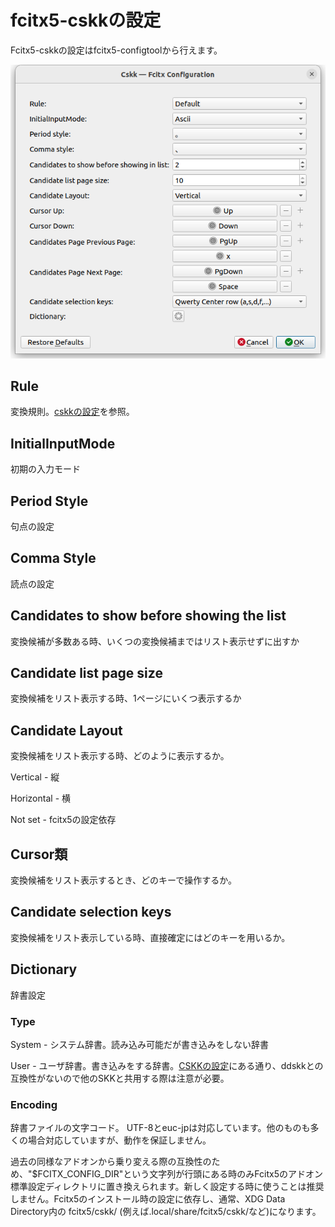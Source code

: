 # fcitx5-cskkの設定

Fcitx5-cskkの設定はfcitx5-configtoolから行えます。

![設定画面スクリーンショット](img/fcitx5-cskk-config-screen.png)

## Rule
変換規則。[cskkの設定](CSKK_configuration.md)を参照。

## InitialInputMode
初期の入力モード

## Period Style
句点の設定

## Comma Style
読点の設定

## Candidates to show before showing the list
変換候補が多数ある時、いくつの変換候補まではリスト表示せずに出すか

## Candidate list page size
変換候補をリスト表示する時、1ページにいくつ表示するか

## Candidate Layout
変換候補をリスト表示する時、どのように表示するか。

Vertical - 縦

Horizontal - 横

Not set - fcitx5の設定依存

## Cursor類
変換候補をリスト表示するとき、どのキーで操作するか。

## Candidate selection keys
変換候補をリスト表示している時、直接確定にはどのキーを用いるか。

## Dictionary
辞書設定

### Type
System - システム辞書。読み込み可能だが書き込みをしない辞書

User - ユーザ辞書。書き込みをする辞書。[CSKKの設定](CSKK_configuration.md)にある通り、ddskkとの互換性がないので他のSKKと共用する際は注意が必要。

### Encoding
辞書ファイルの文字コード。
UTF-8とeuc-jpは対応しています。他のものも多くの場合対応していますが、動作を保証しません。


過去の同様なアドオンから乗り変える際の互換性のため、"$FCITX_CONFIG_DIR"という文字列が行頭にある時のみFcitx5のアドオン標準設定ディレクトリに置き換えられます。新しく設定する時に使うことは推奨しません。Fcitx5のインストール時の設定に依存し、通常、XDG Data Directory内の fcitx5/cskk/ (例えば.local/share/fcitx5/cskk/など)になります。
